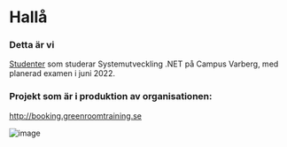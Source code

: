# Hallå

### Detta är vi
[Studenter](https://github.com/orgs/scrunsh/people) som studerar Systemutveckling .NET på Campus Varberg, med planerad examen i juni 2022.

### Projekt som är i produktion av organisationen:
http://booking.greenroomtraining.se

![image](https://user-images.githubusercontent.com/70567910/140663503-34d04622-296d-4edb-b07a-ffcdd7205a69.png)



